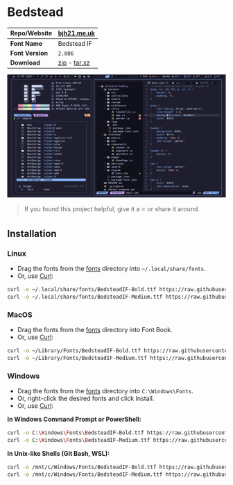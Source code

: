 <!-- SHORTCUT REFERENCE LINKS -->

[zip]: https://github.com/iconicFonts/if/releases/download/v1.1.0/Bedstead.zip
[tar]: https://github.com/iconicFonts/if/releases/download/v1.1.0/Bedstead.tar.gz
[url]: https://bjh21.me.uk/bedstead

# Bedstead

| Repo/Website     | [bjh21.me.uk][url]         |
| :--------------- | :------------------------- |
| **Font Name**    | Bedstead IF                |
| **Font Version** | `2.006`                    |
| **Download**     | [zip][zip] - [tar.xz][tar] |

![Font preview](preview.png)

> If you found this project helpful, give it a :star: or share it around.

## Installation

### Linux

- Drag the fonts from the [fonts](fonts) directory into `~/.local/share/fonts`.
- Or, use [Curl](https://github.com/curl/curl):

```sh
curl -o ~/.local/share/fonts/BedsteadIF-Bold.ttf https://raw.githubusercontent.com/iconicFonts/if/main/fonts/patched/Bedstead/fonts/BedsteadIF-Bold.ttf
curl -o ~/.local/share/fonts/BedsteadIF-Medium.ttf https://raw.githubusercontent.com/iconicFonts/if/main/fonts/patched/Bedstead/fonts/BedsteadIF-Medium.ttf
```

### MacOS

- Drag the fonts from the [fonts](fonts) directory into Font Book.
- Or, use [Curl](https://github.com/curl/curl):

```sh
curl -o ~/Library/Fonts/BedsteadIF-Bold.ttf https://raw.githubusercontent.com/iconicFonts/if/main/fonts/patched/Bedstead/fonts/BedsteadIF-Bold.ttf
curl -o ~/Library/Fonts/BedsteadIF-Medium.ttf https://raw.githubusercontent.com/iconicFonts/if/main/fonts/patched/Bedstead/fonts/BedsteadIF-Medium.ttf
```

### Windows

- Drag the fonts from the [fonts](fonts) directory into `C:\Windows\Fonts`.
- Or, right-click the desired fonts and click Install.
- Or, use [Curl](https://github.com/curl/curl):

**In Windows Command Prompt or PowerShell:**

```sh
curl -o C:\Windows\Fonts\BedsteadIF-Bold.ttf https://raw.githubusercontent.com/iconicFonts/if/main/fonts/patched/Bedstead/fonts/BedsteadIF-Bold.ttf
curl -o C:\Windows\Fonts\BedsteadIF-Medium.ttf https://raw.githubusercontent.com/iconicFonts/if/main/fonts/patched/Bedstead/fonts/BedsteadIF-Medium.ttf
```

**In Unix-like Shells (Git Bash, WSL):**

```sh
curl -o /mnt/c/Windows/Fonts/BedsteadIF-Bold.ttf https://raw.githubusercontent.com/iconicFonts/if/main/fonts/patched/Bedstead/fonts/BedsteadIF-Bold.ttf
curl -o /mnt/c/Windows/Fonts/BedsteadIF-Medium.ttf https://raw.githubusercontent.com/iconicFonts/if/main/fonts/patched/Bedstead/fonts/BedsteadIF-Medium.ttf
```
